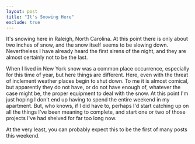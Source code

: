 ```yaml
---
layout: post
title: "It's Snowing Here"
exclude: true
---
```


It's snowing here in Raleigh, North Carolina. At this point there is only about two inches of snow, and the snow itself seems to be slowing down. Nevertheless I have already heard the first sirens of the night, and they are almost certainly not to be the last.

When I lived in New York snow was a common place occurrence, especially for this time of year, but here things are different. Here, even with the threat of inclement weather places begin to shut down. To me it is almost comical, but apparently they do not have, or do not have enough of, whatever the case might be, the proper equipment to deal with the snow. At this point I'm just hoping I don't end up having to spend the entire weekend in my apartment. But, who knows, if I did have to, perhaps I'd start catching up on all the things I've been meaning to complete, and start one or two of those projects I've had shelved for far too long now.

At the very least, you can probably expect this to be the first of many posts this weekend.